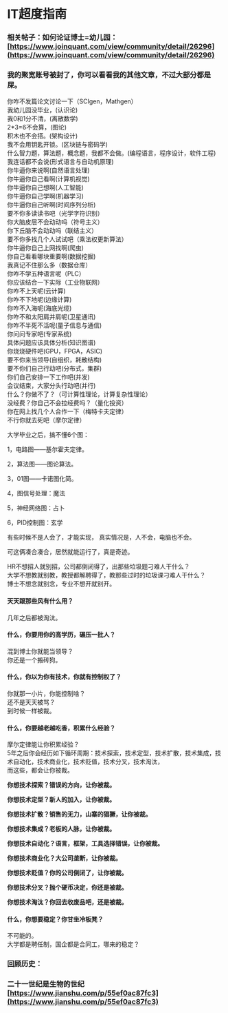 # IT超度指南

### 相关帖子：如何论证博士=幼儿园：[https://www.joinquant.com/view/community/detail/26296](https://www.joinquant.com/view/community/detail/26296)

### 我的聚宽账号被封了，你可以看看我的其他文章，不过大部分都是屎。

你咋不发篇论文讨论一下（SCIgen，Mathgen）\
我幼儿园没毕业，(认识论)\
我0和1分不清，(离散数学)\
2\*3=6不会算，(图论)\
积木也不会搭。(架构设计)\
我不会用钥匙开锁。(区块链与密码学)\
什么智力题，算法题，概念题，我都不会做。(编程语言，程序设计，软件工程)\
我连话都不会说(形式语言与自动机原理)\
你牛逼你来说啊(自然语言处理)\
你牛逼你自己看啊(计算机视觉)\
你牛逼你自己想啊(人工智能)\
你牛逼你自己学啊(机器学习)\
你牛逼你自己听啊(时间序列分析)\
要不你多读读书吧（光学字符识别）\
你大脑皮层不会动动吗（符号主义）\
你下丘脑不会动动吗（联结主义）\
要不你多找几个人试试吧（乘法权更新算法）\
你牛逼你自己上网找啊(爬虫)\
你自己看看哪块重要啊(数据挖掘)\
我真记不住那么多（数据仓库）\
你咋不学五种语言呢（PLC）\
你应该结合一下实际（工业物联网）\
你咋不上天呢(云计算)\
你咋不下地呢(边缘计算)\
你咋不入海呢(海底光缆)\
你咋不和太阳肩并肩呢(卫星通讯)\
你咋不半死不活呢(量子信息与通信)\
你问问专家吧(专家系统)\
具体问题应该具体分析(知识图谱)\
你烧烧硬件吧(GPU，FPGA，ASIC)\
要不你来当领导(自组织，耗散结构)\
要不你们自己行动吧(分布式，集群)\
你们自己安排一下工作吧(并发)\
会议结束，大家分头行动吧(并行)\
什么？你做不了？（可计算性理论，计算复杂性理论）\
没经费？你自己不会拉经费吗？（量化投资）\
你在网上找几个人合作一下（梅特卡夫定律）\
不行你就去死吧（摩尔定律）



大学毕业之后，搞不懂6个图：

1，电路图——基尔霍夫定律。&#x20;

2，算法图——图论算法。&#x20;

3，01图——卡诺图化简。&#x20;

4，图信号处理：魔法&#x20;

5，神经网络图：占卜&#x20;

6，PID控制图：玄学

有些时候不是人会了，才能实现， 真实情况是，人不会，电脑也不会。

可这俩凑合凑合，居然就能运行了，真是奇迹。



HR不想招人就别招，公司都倒闭得了，出那些垃圾题刁难人干什么？\
大学不想教就别教，教授都解聘得了，教那些过时的垃圾课刁难人干什么？\
博士不想念就别念，专业不想开就别开。

#### 天天跟那些风有什么用？ <a href="#undefined" id="undefined"></a>

几年之后都被淘汰。

#### 什么，你要用你的高学历，碾压一批人？ <a href="#undefined" id="undefined"></a>

混到博士你就能当领导？\
你还是一个搬砖狗。

#### 什么，你以为你有技术，你就有控制权了？ <a href="#undefined" id="undefined"></a>

你就那一小片，你能控制啥？\
还不是天天被骂？\
到时候一样被裁。

#### 什么，你要越老越吃香，积累什么经验？ <a href="#undefined" id="undefined"></a>

摩尔定律能让你积累经验？\
5年之后你会经历如下循环周期：技术探索，技术定型，技术扩散，技术集成，技术自动化，技术商业化，技术贬值，技术分叉，技术淘汰，\
而这些，都会让你被裁。

**你想技术探索？错误的方向，让你被裁。**

**你想技术定型？新人的加入，让你被裁。**

**你想技术扩散？销售的无力，山寨的猖獗，让你被裁。**

**你想技术集成？老板的人脉，让你被裁。**

**你想技术自动化？语言，框架，工具选择错误，让你被裁。**

**你想技术商业化？大公司垄断，让你被裁。**

**你想技术贬值？你的公司倒闭了，让你被裁。**

**你想技术分叉？抛个硬币决定，你还是被裁。**

**你想技术淘汰？你回去收废品吧，还是被裁。**

#### 什么，你想要稳定？你甘坐冷板凳？ <a href="#undefined" id="undefined"></a>

不可能的。\
大学都是聘任制，国企都是合同工，哪来的稳定？

### 回顾历史： <a href="#undefined" id="undefined"></a>

### 二十一世纪是生物的世纪[https://www.jianshu.com/p/55ef0ac87fc3](https://www.jianshu.com/p/55ef0ac87fc3) <a href="#https-www-jianshu-com-p-55ef0ac87fc3" id="https-www-jianshu-com-p-55ef0ac87fc3"></a>
